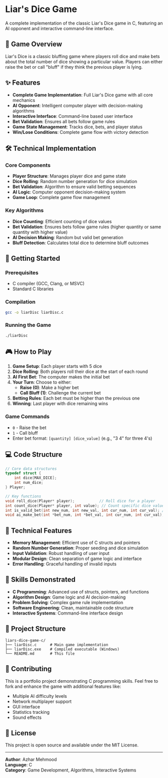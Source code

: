 # Liar's Dice Game

A complete implementation of the classic Liar's Dice game in C, featuring an AI opponent and interactive command-line interface.

## 🎲 Game Overview

Liar's Dice is a classic bluffing game where players roll dice and make bets about the total number of dice showing a particular value. Players can either raise the bet or call "bluff" if they think the previous player is lying.

## ✨ Features

- **Complete Game Implementation**: Full Liar's Dice game with all core mechanics
- **AI Opponent**: Intelligent computer player with decision-making algorithms
- **Interactive Interface**: Command-line based user interface
- **Bet Validation**: Ensures all bets follow game rules
- **Game State Management**: Tracks dice, bets, and player status
- **Win/Lose Conditions**: Complete game flow with victory detection

## 🛠️ Technical Implementation

### Core Components

- **Player Structure**: Manages player dice and game state
- **Dice Rolling**: Random number generation for dice simulation
- **Bet Validation**: Algorithm to ensure valid betting sequences
- **AI Logic**: Computer opponent decision-making system
- **Game Loop**: Complete game flow management

### Key Algorithms

- **Dice Counting**: Efficient counting of dice values
- **Bet Validation**: Ensures bets follow game rules (higher quantity or same quantity with higher value)
- **AI Decision Making**: Random but valid bet generation
- **Bluff Detection**: Calculates total dice to determine bluff outcomes

## 🚀 Getting Started

### Prerequisites

- C compiler (GCC, Clang, or MSVC)
- Standard C libraries

### Compilation

```bash
gcc -o liarDisc liarDisc.c
```

### Running the Game

```bash
./liarDisc
```

## 🎮 How to Play

1. **Game Setup**: Each player starts with 5 dice
2. **Dice Rolling**: Both players roll their dice at the start of each round
3. **AI First Bet**: The computer makes the initial bet
4. **Your Turn**: Choose to either:
   - **Raise (0)**: Make a higher bet
   - **Call Bluff (1)**: Challenge the current bet
5. **Betting Rules**: Each bet must be higher than the previous one
6. **Winning**: Last player with dice remaining wins

### Game Commands

- `0` - Raise the bet
- `1` - Call bluff
- Enter bet format: `[quantity] [dice_value]` (e.g., "3 4" for three 4's)

## 💻 Code Structure

```c
// Core data structures
typedef struct {
    int dice[MAX_DICE];
    int num_dice;
} Player;

// Key functions
void roll_dice(Player* player);           // Roll dice for a player
int count_dice(Player* player, int value); // Count specific dice values
int is_valid_bet(int new_num, int new_val, int cur_num, int cur_val); // Validate bets
void ai_make_bet(int *bet_num, int *bet_val, int cur_num, int cur_val); // AI decision making
```

## 🔧 Technical Features

- **Memory Management**: Efficient use of C structs and pointers
- **Random Number Generation**: Proper seeding and dice simulation
- **Input Validation**: Robust handling of user input
- **Modular Design**: Clean separation of game logic and interface
- **Error Handling**: Graceful handling of invalid inputs

## 🎯 Skills Demonstrated

- **C Programming**: Advanced use of structs, pointers, and functions
- **Algorithm Design**: Game logic and AI decision-making
- **Problem Solving**: Complex game rule implementation
- **Software Engineering**: Clean, maintainable code structure
- **Interactive Systems**: Command-line interface design

## 📁 Project Structure

```
liars-dice-game-c/
├── liarDisc.c      # Main game implementation
├── liarDisc.exe    # Compiled executable (Windows)
└── README.md       # This file
```

## 🤝 Contributing

This is a portfolio project demonstrating C programming skills. Feel free to fork and enhance the game with additional features like:
- Multiple AI difficulty levels
- Network multiplayer support
- GUI interface
- Statistics tracking
- Sound effects

## 📄 License

This project is open source and available under the MIT License.

---

**Author**: Azhar Mehmood  
**Language**: C  
**Category**: Game Development, Algorithms, Interactive Systems 
